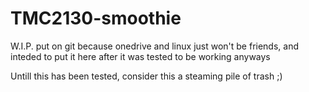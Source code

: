 # TMC2130-smoothie
W.I.P. put on git because onedrive and linux just won't be friends, and inteded to put it here after it was tested to be working anyways

Untill this has been tested, consider this a steaming pile of trash ;)
